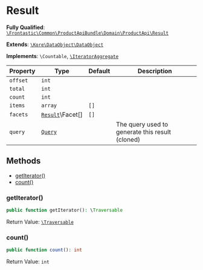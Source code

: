 #  Result

**Fully Qualified**: [`\Frontastic\Common\ProductApiBundle\Domain\ProductApi\Result`](../../../../../src/php/ProductApiBundle/Domain/ProductApi/Result.php)

**Extends**: [`\Kore\DataObject\DataObject`](https://github.com/kore/DataObject)

**Implements**: `\Countable`, [`\IteratorAggregate`](https://www.php.net/manual/de/class.iteratoraggregate.php)

Property|Type|Default|Description
--------|----|-------|-----------
`offset`|`int`||
`total`|`int`||
`count`|`int`||
`items`|`array`|`[]`|
`facets`|[`Result`](Result.md)\Facet[]|`[]`|
`query`|[`Query`](Query.md)||The query used to generate this result (cloned)

## Methods

* [getIterator()](#getiterator)
* [count()](#count)

### getIterator()

```php
public function getIterator(): \Traversable
```

Return Value: [`\Traversable`](https://www.php.net/manual/de/class.traversable.php)

### count()

```php
public function count(): int
```

Return Value: `int`

